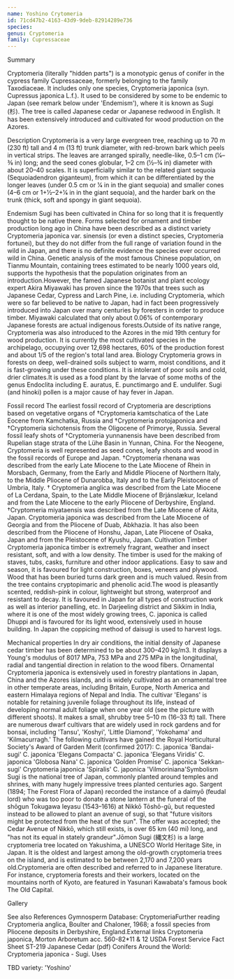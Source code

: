 ```yaml
---
name: Yoshino Crytomeria
id: 71cd47b2-4163-43d9-9deb-82914289e736
species: 
genus: Cryptomeria
family: Cupressaceae
---
```

Summary




Cryptomeria (literally "hidden parts") is a monotypic genus of conifer in the cypress family Cupressaceae, formerly belonging to the family Taxodiaceae. It includes only one species, Cryptomeria japonica (syn.  Cupressus japonica L.f.). It used to be considered by some to be endemic to Japan (see remark below under 'Endemism'), where it is known as Sugi (杉).  The tree is called Japanese cedar or Japanese redwood in English. It has been extensively introduced and cultivated for wood production on the Azores.

Description
Cryptomeria is a very large evergreen tree, reaching up to 70 m (230 ft) tall and 4 m (13 ft) trunk diameter, with red-brown bark which peels in vertical strips. The leaves are arranged spirally, needle-like, 0.5–1 cm (1⁄4–3⁄8 in) long; and the seed cones globular, 1–2 cm (1⁄2–3⁄4 in) diameter with about 20–40 scales. It is superficially similar to the related giant sequoia (Sequoiadendron giganteum), from which it can be differentiated by the longer leaves (under 0.5 cm or 1⁄4 in in the giant sequoia) and smaller cones (4–6 cm or 1+1⁄2–2+1⁄4 in in the giant sequoia), and the harder bark on the trunk (thick, soft and spongy in giant sequoia).

Endemism
Sugi has been cultivated in China for so long that it is frequently thought to be native there. Forms selected for ornament and timber production long ago in China have been described as a distinct variety Cryptomeria japonica var. sinensis (or even a distinct species, Cryptomeria fortunei), but they do not differ from the full range of variation found in the wild in Japan, and there is no definite evidence the species ever occurred wild in China. Genetic analysis of the most famous Chinese population, on Tianmu Mountain, containing trees estimated to be nearly 1000 years old, supports the hypothesis that the population originates from an introduction.However, the famed Japanese botanist and plant ecology expert Akira Miyawaki has proven since the 1970s that trees such as Japanese Cedar, Cypress and Larch Pine, i.e. including Cryptomeria, which were so far believed to be native to Japan, had in fact been progressively introduced into Japan over many centuries by foresters in order to produce timber. Miyawaki calculated that only about 0.06% of contemporary Japanese forests are actual indigenous forests.Outside of its native range, Cryptomeria was also introduced to the Azores in the mid 19th century for wood production. It is currently the most cultivated species in the archipelago, occupying over 12,698 hectares, 60% of the production forest and about 1/5 of the region's total land area.
Biology
Cryptomeria grows in forests on deep, well-drained soils subject to warm, moist conditions, and it is fast-growing under these conditions. It is intolerant of poor soils and cold, drier climates.It is used as a food plant by the larvae of some moths of the genus Endoclita including E. auratus, E. punctimargo and E. undulifer. Sugi (and hinoki) pollen is a major cause of hay fever in Japan.

Fossil record
The earliest fossil record of Cryptomeria are descriptions based on vegetative organs of †Cryptomeria kamtschatica of the Late Eocene from Kamchatka, Russia and †Cryptomeria protojaponica and †Cryptomeria sichotensis from the Oligocene of Primorye, Russia.
Several fossil leafy shots of †Cryptomeria yunnanensis have been described from Rupelian stage strata of the Lühe Basin in Yunnan, China.
For the Neogene, Cryptomeria is well represented as seed cones, leafy shoots and wood in the fossil records of Europe and Japan. †Cryptomeria rhenana was described from the early Late Miocene to the Late Miocene of Rhein in Morsbach, Germany, from the Early and Middle Pliocene of Northern Italy, to the Middle Pliocene of Dunarobba, Italy and to the Early Pleistocene of Umbria, Italy. † Cryptomeria anglica was described from the Late Miocene of La Cerdana, Spain, to the Late Middle Miocene of Brjánslækur, Iceland and from the Late Miocene to the early Pliocene of Derbyshire, England. †Cryptomeria miyataensis was described from the Late Miocene of Akita, Japan. Cryptomeria japonica was described from the Late Miocene of Georgia and from the Pliocene of Duab, Abkhazia. It has also been described from the Pliocene of Honshu, Japan, Late Pliocene of Osaka, Japan and from the Pleistocene of Kyushu, Japan.
Cultivation
Timber
Cryptomeria japonica timber is extremely fragrant, weather and insect resistant, soft, and with a low density. The timber is used for the making of staves, tubs, casks, furniture and other indoor applications. Easy to saw and season, it is favoured for light construction, boxes, veneers and plywood. Wood that has been buried turns dark green and is much valued. Resin from the tree contains cryptopimaric and phenolic acid.The wood is pleasantly scented, reddish-pink in colour, lightweight but strong, waterproof and resistant to decay. It is favoured in Japan for all types of construction work as well as interior panelling, etc. In Darjeeling district and Sikkim in India, where it is one of the most widely growing trees, C. japonica is called Dhuppi and is favoured for its light wood, extensively used in house building.
In Japan the coppicing method of daisugi is used to harvest logs. 

Mechanical properties
In dry air conditions, the initial density of Japanese cedar timber has been determined to be about 300–420 kg/m3.
It displays a Young's modulus of 8017 MPa, 753 MPa and 275 MPa in the longitudinal, radial and tangential direction in relation to the wood fibers.
Ornamental
Cryptomeria japonica is extensively used in forestry plantations in Japan, China and the Azores islands, and is widely cultivated as an ornamental tree in other temperate areas, including Britain, Europe, North America and eastern Himalaya regions of Nepal and India.
The cultivar 'Elegans' is notable for retaining juvenile foliage throughout its life, instead of developing normal adult foliage when one year old (see the picture with different shoots). It makes a small, shrubby tree 5–10 m (16–33 ft) tall. There are numerous dwarf cultivars that are widely used in rock gardens and for bonsai, including 'Tansu', 'Koshyi', 'Little Diamond', 'Yokohama' and 'Kilmacurragh.'
The following cultivars have gained the Royal Horticultural Society's Award of Garden Merit (confirmed 2017):
C. japonica 'Bandai-sugi'
C. japonica 'Elegans Compacta'
C. japonica 'Elegans Viridis'
C. japonica 'Globosa Nana'
C. japonica 'Golden Promise'
C. japonica 'Sekkan-sugi'
Cryptomeria japonica 'Spiralis' 
C. japonica 'Vilmoriniana'Symbolism
Sugi is the national tree of Japan, commonly planted around temples and shrines, with many hugely impressive trees planted centuries ago. Sargent (1894; The Forest Flora of Japan) recorded the instance of a daimyō (feudal lord) who was too poor to donate a stone lantern at the funeral of the shōgun Tokugawa Ieyasu (1543–1616) at Nikkō Tōshō-gū, but requested instead to be allowed to plant an avenue of sugi, so that "future visitors might be protected from the heat of the sun". The offer was accepted; the Cedar Avenue of Nikkō, which still exists, is over 65 km (40 mi) long, and "has not its equal in stately grandeur".Jōmon Sugi (縄文杉) is a large cryptomeria tree located on Yakushima, a UNESCO World Heritage Site, in Japan. It is the oldest and largest among the old-growth cryptomeria trees on the island, and is estimated to be between 2,170 and 7,200 years old.Cryptomeria are often described and referred to in Japanese literature. For instance, cryptomeria forests and their workers, located on the mountains north of Kyoto, are featured in Yasunari Kawabata's famous book The Old Capital.

Gallery






See also
References
Gymnosperm Database: CryptomeriaFurther reading
Cryptomeria anglica, Boulter and Chaloner, 1968; a fossil species from Pliocene deposits in Derbyshire, England.External links
Cryptomeria japonica, Morton Arboretum acc. 560-82*11 & 12
USDA Forest Service Fact Sheet ST-219 Japanese Cedar (pdf)
Conifers Around the World: Cryptomeria japonica - Sugi.
Uses

TBD
variety:  'Yoshino'